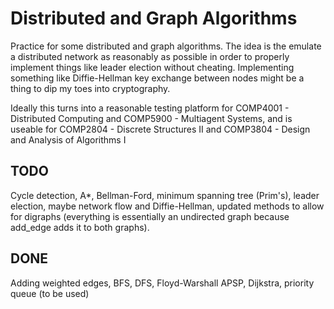 # Distributed and Graph Algorithms

Practice for some distributed and graph algorithms. The idea is the emulate a distributed network as reasonably as possible in order to properly implement things like leader election without cheating. Implementing something like Diffie-Hellman key exchange between nodes might be a thing to dip my toes into cryptography.

Ideally this turns into a reasonable testing platform for COMP4001 - Distributed Computing and COMP5900 - Multiagent Systems, and is useable for COMP2804 - Discrete Structures II and COMP3804 - Design and Analysis of Algorithms I



## TODO
Cycle detection, A*, Bellman-Ford, minimum spanning tree (Prim's), leader election, maybe network flow and Diffie-Hellman, updated methods to allow for digraphs (everything is essentially an undirected graph because add_edge adds it to both graphs).

## DONE
Adding weighted edges, BFS, DFS, Floyd-Warshall APSP, Dijkstra, priority queue (to be used)